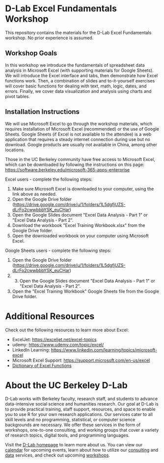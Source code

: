 # D-Lab Excel Fundamentals Workshop
This repository contains the materials for the D-Lab Excel Fundamentals workshop. No prior experience is assumed.

## Workshop Goals
In this workshop we introduce the fundamentals of spreadsheet data analysis in Microsoft Excel (with supporting materials for Google Sheets). We will introduce the Excel interface and tabs, then demonstrate how Excel functions work. Then, a combination of slides and to-it-yourself exercises will cover basic functions for dealing with text, math, logic, dates, and errors. Finally, we cover data visualization and analysis using charts and pivot tables.

## Installation Instructions
We will use Microsoft Excel to go through the workshop materials, which requires installation of Microsoft Excel (recommended) or the use of Google Sheets. Google Sheets (if Excel is not available to the attendee) is a web application that requires a steady internet connection during use but no download. Google products are usually not available in China, among other locations.

Those in the UC Berkeley community have free access to Microsoft Excel, which can be downloaded by following the instructions on this page:
https://software.berkeley.edu/microsoft-365-apps-enterprise

Excel users - complete the following steps:
1. Make sure Microsoft Excel is downloaded to your computer, using the link above as needed.
2. Open the Google Drive folder (https://drive.google.com/drive/u/1/folders/1L5dgfjUZS-dLrFo2cwwbbbYSK_euCHar)
3. Open the Google Slides document "Excel Data Analysis - Part 1" or "Excel Data Analysis - Part 2".
4. Download the workbook "Excel Training Workbook.xlsx" from the Google Drive folder.
5. Open the downloaded workbook on your computer using Microsoft Excel.

Google Sheets users - complete the following steps: 
1. Open the Google Drive folder (https://drive.google.com/drive/u/1/folders/1L5dgfjUZS-dLrFo2cwwbbbYSK_euCHar)
2. 3. Open the Google Slides document "Excel Data Analysis - Part 1" or "Excel Data Analysis - Part 2".
3. Open the "Excel Training Workbook" Google Sheets file from the Google Drive folder.

# Additional Resources

Check out the following resources to learn more about Excel:
- ExcelJet: https://exceljet.net/excel-topics
- udemy: https://www.udemy.com/topic/excel/
- LinkedIn Learning: https://www.linkedin.com/learning/topics/microsoft-excel
- Microsoft Excel Support: https://support.microsoft.com/en-us/excel
- [Dictionary of Excel Functions](https://support.microsoft.com/en-us/office/excel-functions-alphabetical-b3944572-255d-4efb-bb96-c6d90033e188)

# About the UC Berkeley D-Lab

D-Lab works with Berkeley faculty, research staff, and students to advance data-intensive social science and humanities research. Our goal at D-Lab is to provide practical training, staff support, resources, and space to enable you to use R for your own research applications. Our services cater to all skill levels and no programming, statistical, or computer science backgrounds are necessary. We offer these services in the form of workshops, one-to-one consulting, and working groups that cover a variety of research topics, digital tools, and programming languages.  

Visit the [D-Lab homepage](https://dlab.berkeley.edu/) to learn more about us. You can view our [calendar](https://dlab.berkeley.edu/events/calendar) for upcoming events, learn about how to utilize our [consulting](https://dlab.berkeley.edu/consulting) and [data](https://dlab.berkeley.edu/data) services, and check out upcoming [workshops](https://dlab.berkeley.edu/events/workshops).
